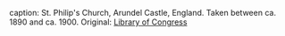 caption: St. Philip's Church, Arundel Castle, England. Taken between ca. 1890 and ca. 1900. Original: [Library of Congress](http://www.loc.gov/pictures/item/2002696358/)
